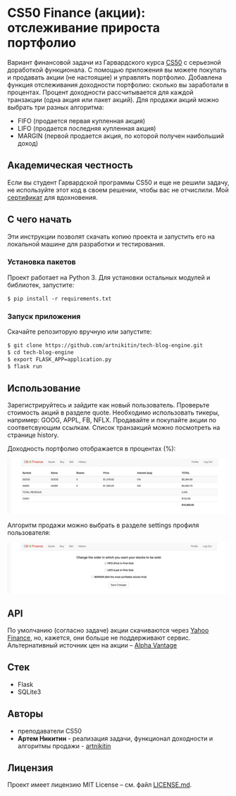 # CS50 Finance (акции): отслеживание прироста портфолио

Вариант финансовой задачи из Гарвардского курса [CS50](https://cs50.harvard.edu) c серьезной доработкой функционала. С помощью приложения вы можете покупать и продавать акции (не настоящие) и управлять портфолио. Добавлена функция отслеживания доходности портфолио: сколько вы заработали в процентах. Процент доходности рассчитывается для каждой транзакции (одна акция или пакет акций).
Для продажи акций можно выбрать три разных алгоритма:

* FIFO (продается первая купленная акция)
* LIFO (продается последняя купленная акция)
* MARGIN (первой продается акция, по которой получен наибольший доход)

## Академическая честность

Если вы студент Гарвардской программы CS50 и еще не решили задачу, не используйте этот код в своем решении, чтобы вас не отчислили. Мой [сертификат](https://courses.edx.org/certificates/e7ebacc2c4da4560abbc24e87e29e396) для вдохновения.

## С чего начать

Эти инструкции позволят скачать копию проекта и запустить его на локальной машине для разработки и тестирования.

### Установка пакетов

Проект работает на Python 3. Для установки остальных модулей и библиотек, запустите:

```
$ pip install -r requirements.txt
```

### Запуск приложения

Скачайте репозиторую вручную или запустите:

```
$ git clone https://github.com/artnikitin/tech-blog-engine.git
$ cd tech-blog-engine
$ export FLASK_APP=application.py
$ flask run
```

## Использование

Зарегистрируйтесь и зайдите как новый пользователь. Проверьте стоимость акций в разделе quote. Необходимо использовать тикеры, например: GOOG, APPL, FB, NFLX. Продавайте и покупайте акции по соответсвующим ссылкам. Список транзакций можно посмотреть на странице history.

Доходность портфолио отображается в процентах (%):

![Alt text](examples/finance_portfolio.jpeg?raw=true)

Алгоритм продажи можно выбрать в разделе settings профиля пользователя:

![Alt text](examples/finance_profile.jpeg?raw=true)

## API

По умолчанию (согласно задаче) акции скачиваются через [Yahoo Finance](https://finance.yahoo.com), но, кажется, они больше не поддерживают сервис. Альтернативный источник цен на акции – [Alpha Vantage](https://www.alphavantage.co)

## Стек

* Flask
* SQLite3

## Авторы

* преподаватели CS50 
* **Артем Никитин** - реализация задачи, функционал доходности и алгоритмы продажи - [artnikitin](https://github.com/artnikitin)

## Лицензия

Проект имеет лицензию MIT License – см. файл [LICENSE.md](/LICENSE.md).

